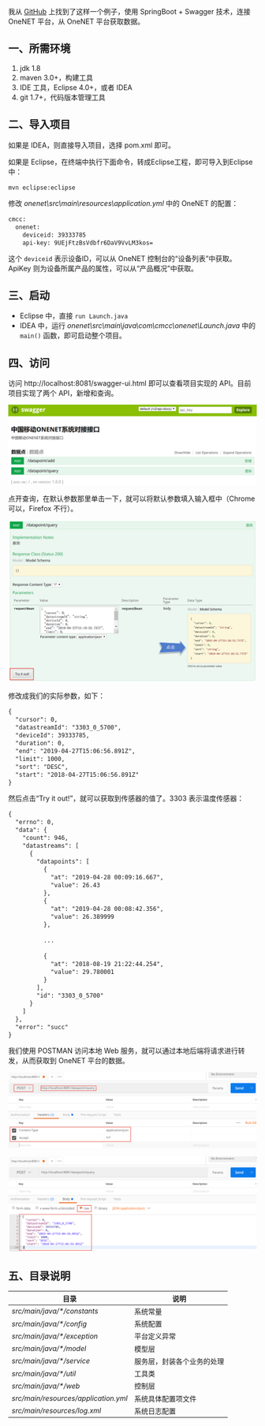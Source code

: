 我从 [GitHub](https://github.com/jiawn/onenet) 上找到了这样一个例子，使用 SpringBoot + Swagger 技术，连接 OneNET 平台，从 OneNET 平台获取数据。

## 一、所需环境
1. jdk 1.8
2. maven 3.0+，构建工具
3. IDE 工具，Eclipse 4.0+，或者 IDEA
4. git 1.7+，代码版本管理工具

## 二、导入项目

如果是 IDEA，则直接导入项目，选择 pom.xml 即可。

如果是 Eclipse，在终端中执行下面命令，转成Eclipse工程，即可导入到Eclipse中：
```
mvn eclipse:eclipse
```

修改 *onenet\src\main\resources\application.yml* 中的 OneNET 的配置：

```
cmcc:
  onenet:
    deviceid: 39333785
    api-key: 9UEjFtzBsVdbfr6DaV9VvLM3kos=
```

这个 `deviceid` 表示设备ID，可以从 OneNET 控制台的“设备列表”中获取。ApiKey 则为设备所属产品的属性，可以从“产品概况”中获取。

	
## 三、启动

- Eclipse 中，直接 `run Launch.java`
- IDEA 中，运行 *onenet\src\main\java\com\cmcc\onenet\Launch.java* 中的 `main()` 函数，即可启动整个项目。
	
## 四、访问

访问 http://localhost:8081/swagger-ui.html 即可以查看项目实现的 API。目前项目实现了两个 API，新增和查询。

![API列表](https://github.com/morgengc/onenet/blob/master/img/image_1d9fm3u451oae9p8hsq1qnhcte9.png)

点开查询，在默认参数那里单击一下，就可以将默认参数填入输入框中（Chrome 可以，Firefox 不行）。

![查询API](https://github.com/morgengc/onenet/blob/master/img/image_1d9fm85r93ae8h7mjb9av8dim.png)

修改成我们的实际参数，如下：

```
{
  "cursor": 0,
  "datastreamId": "3303_0_5700",
  "deviceId": 39333785,
  "duration": 0,
  "end": "2019-04-27T15:06:56.891Z",
  "limit": 1000,
  "sort": "DESC",
  "start": "2018-04-27T15:06:56.891Z"
}
```

然后点击“Try it out!”，就可以获取到传感器的值了。3303 表示温度传感器：

```
{
  "errno": 0,
  "data": {
    "count": 946,
    "datastreams": [
      {
        "datapoints": [
          {
            "at": "2019-04-28 00:09:16.667",
            "value": 26.43
          },
          {
            "at": "2019-04-28 00:08:42.356",
            "value": 26.389999
          },
          
          ...
          
          {
            "at": "2018-08-19 21:22:44.254",
            "value": 29.780001
          }
        ],
        "id": "3303_0_5700"
      }
    ]
  },
  "error": "succ"
}
```

我们使用 POSTMAN 访问本地 Web 服务，就可以通过本地后端将请求进行转发，从而获取到 OneNET 平台的数据。

![Header参数](https://github.com/morgengc/onenet/blob/master/img/image_1d9h3abhfkrp1tm01ov311upeiu9.png)

![POST JSON参数](https://github.com/morgengc/onenet/blob/master/img/image_1d9h3aufjgcf10qd1kcc1f5k1jbcm.png)


## 五、目录说明

|目录|说明
|-|-
|*src/main/java/\*/constants*|系统常量
|*src/main/java/\*/config*|系统配置
|*src/main/java/\*/exception*|平台定义异常
|*src/main/java/\*/model*|模型层
|*src/main/java/\*/service*|服务层，封装各个业务的处理
|*src/main/java/\*/util*|工具类
|*src/main/java/\*/web*|控制层
|*src/main/resources/application.yml*|系统具体配置项文件
|*src/main/resources/log.xml*|系统日志配置

